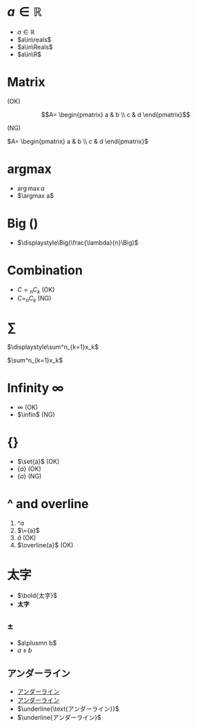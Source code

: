 # $a\in\mathbb{R}$
- $a\in\mathbb{R}$
- $a\in\reals$
- $a\in\Reals$
- $a\in\R$

# Matrix
(OK)

$$A=
\begin{pmatrix}
   a & b \\
   c & d
\end{pmatrix}$$

(NG)

$A=
\begin{pmatrix}
   a & b \\
   c & d
\end{pmatrix}$

# argmax
- $\arg\max a$
- $\argmax a$

# Big ()
- $\displaystyle\Big(\frac{\lambda}{n}\Big)$

# Combination

- $C={}_nC_k$ (OK)
- $C=_nC_k$ (NG)

# $\sum$

$\displaystyle\sum^n_{k=1}x_k$

$\sum^n_{k=1}x_k$

# Infinity $\infty$
- $\infty$ (OK)
- $\infin$ (NG)

# {}
- $\set{a}$ (OK)
- $\lbrace a \rbrace$ (OK)
- $\{a\}$ (NG)

# ^ and overline
1. $\^{a}$
2. $\={a}$
3. $\hat{a}$ (OK)
5. $\overline{a}$ (OK)

# 太字
- $\bold{太字}$
- $\boldsymbol{太字}$

## ±
- $a\plusmn b$
- $a\pm b$

## アンダーライン
- <ins>アンダーライン</ins>
- <u>アンダーライン</u>
- $\underline{\text{アンダーライン}}$
- $\underline{アンダーライン}$
